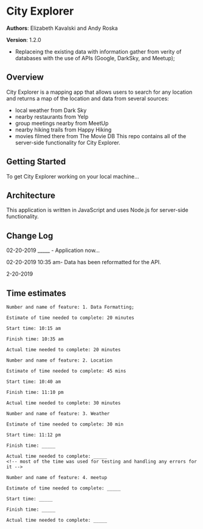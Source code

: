 # City Explorer

**Authors**: Elizabeth Kavalski and Andy Roska

**Version**: 1.2.0 
<!-- (increment the patch/fix version number if you make more commits past your first submission) -->
* Replaceing the existing data with information gather from verity of databases with the use of APIs (Google, DarkSky, and Meetup);

## Overview
City Explorer is a mapping app that allows users to search for any location and returns a map of the location and data from several sources: 
* local weather from Dark Sky
* nearby restaurants from Yelp
* group meetings nearby from MeetUp
* nearby hiking trails from Happy Hiking
* movies filmed there from The Movie DB
This repo contains all of the server-side functionality for City Explorer.

## Getting Started
To get City Explorer working on your local machine…

## Architecture
This application is written in JavaScript and uses Node.js for server-side functionality. 
<!-- Provide a detailed description of the application design. What technologies (languages, libraries, etc) you're using, and any other relevant design information. -->

## Change Log
02-20-2019 _____ - Application now…

02-20-2019 10:35 am- Data has been reformatted for the API.

2-20-2019 

<!-- Use this area to document the iterative changes made to your application as each feature is successfully implemented. Use time stamps. Here's an examples:

01-01-2001 4:59pm - Application now has a fully-functional express server, with a GET route for the location resource.

## Credits and Collaborations
<!-- Give credit (and a link) to other people or resources that helped you build this application. -->

## Time estimates

```
Number and name of feature: 1. Data Formatting;

Estimate of time needed to complete: 20 minutes

Start time: 10:15 am

Finish time: 10:35 am

Actual time needed to complete: 20 minutes
```

```
Number and name of feature: 2. Location

Estimate of time needed to complete: 45 mins

Start time: 10:40 am

Finish time: 11:10 pm

Actual time needed to complete: 30 minutes
```

```
Number and name of feature: 3. Weather

Estimate of time needed to complete: 30 min

Start time: 11:12 pm

Finish time: _____

Actual time needed to complete: _____
<!-- most of the time was used for testing and handling any errors for it -->
```
```
Number and name of feature: 4. meetup

Estimate of time needed to complete: _____

Start time: _____

Finish time: _____

Actual time needed to complete: _____
```
